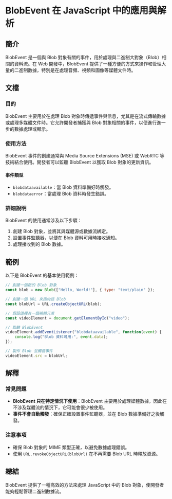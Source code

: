 <!--
Meta Description: # BlobEvent 在 JavaScript 中的應用與解析 ## 簡介 BlobEvent 是一個與 Blob 對象有關的事件，用於處理與二進制大對象（Blob）相關的資料流。在 Web 開發中，BlobEvent 提供了一種方便的方式來操作和管理大量的二進制數據，特別是在處理音頻、視頻和圖像...
Meta Keywords: blob, blobevent, url, javascript, const
-->

# BlobEvent 在 JavaScript 中的應用與解析

## 簡介
BlobEvent 是一個與 Blob 對象有關的事件，用於處理與二進制大對象（Blob）相關的資料流。在 Web 開發中，BlobEvent 提供了一種方便的方式來操作和管理大量的二進制數據，特別是在處理音頻、視頻和圖像等媒體文件時。

## 文檔
### 目的
BlobEvent 主要用於在處理 Blob 對象時傳遞事件與信息，尤其是在流式傳輸數據或處理多媒體文件時。它允許開發者捕獲與 Blob 對象相關的事件，以便進行進一步的數據處理或顯示。

### 使用方法
BlobEvent 事件的創建通常與 Media Source Extensions (MSE) 或 WebRTC 等技術結合使用。開發者可以監聽 BlobEvent 以獲取 Blob 對象的更新資訊。

#### 事件類型
- `blobdataavailable`：當 Blob 資料準備好時觸發。
- `blobdataerror`：當處理 Blob 資料時發生錯誤。

### 詳細說明
BlobEvent 的使用通常涉及以下步驟：
1. 創建 Blob 對象，並將其與媒體源或數據流綁定。
2. 設置事件監聽器，以便在 Blob 資料可用時接收通知。
3. 處理接收到的 Blob 數據。

## 範例
以下是 BlobEvent 的基本使用範例：

```javascript
// 創建一個新的 Blob 對象
const blob = new Blob(["Hello, World!"], { type: "text/plain" });

// 創建一個 URL 來指向該 Blob
const blobUrl = URL.createObjectURL(blob);

// 假設這裡有一個視頻元素
const videoElement = document.getElementById("video");

// 監聽 BlobEvent
videoElement.addEventListener("blobdataavailable", function(event) {
    console.log("Blob 資料可用:", event.data);
});

// 製作 Blob 並觸發事件
videoElement.src = blobUrl;
```

## 解釋
### 常見問題
- **BlobEvent 只在特定情況下使用**：BlobEvent 主要用於處理媒體數據，因此在不涉及媒體流的情況下，它可能會很少被使用。
- **事件不會自動觸發**：確保正確設置事件監聽器，並在 Blob 數據準備好之後觸發。

### 注意事項
- 確保 Blob 對象的 MIME 類型正確，以避免數據處理錯誤。
- 使用 `URL.revokeObjectURL(blobUrl)` 在不再需要 Blob URL 時釋放資源。

## 總結
BlobEvent 提供了一種高效的方法來處理 JavaScript 中的 Blob 對象，使開發者能夠輕鬆管理二進制數據流。